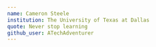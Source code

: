 ```yaml
---
name: Cameron Steele
institution: The University of Texas at Dallas 
quote: Never stop learning
github_user: ATechAdventurer
---
```

